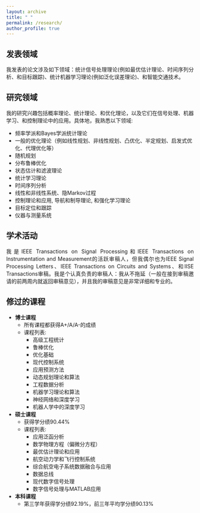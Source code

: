 ```yaml
---
layout: archive
title: " " 
permalink: /research/
author_profile: true
---
```


## 发表领域
<html><body>
<p align="justify">
 我发表的论文涉及如下领域：统计信号处理理论(例如最优估计理论、时间序列分析、和目标跟踪)、统计机器学习理论(例如泛化误差理论)、和智能交通技术。
</p>
</body></html>

## 研究领域
<html><body>
<p align="justify">
 我的研究兴趣包括概率理论、统计理论、和优化理论，以及它们在信号处理、机器学习、和控制理论中的应用。具体地，我熟悉以下领域:
</p>
</body></html>

* 频率学派和Bayes学派统计理论
* 一般的优化理论（例如线性规划、非线性规划、凸优化、半定规划、启发式优化、代理优化等）
* 随机规划
* 分布鲁棒优化
* 状态估计和滤波理论
* 统计学习理论
* 时间序列分析
* 线性和非线性系统、隐Markov过程
* 控制理论和应用, 导航和制导理论, 和强化学习理论
* 目标定位和跟踪
* 仪器与测量系统

## 学术活动
<html><body>
<p align="justify">
我是IEEE Transactions on Signal Processing和IEEE Transactions on Instrumentation and Measurement的活跃审稿人，但我偶尔也为IEEE Signal Processing Letters、IEEE Transactions on Circuits and Systems、和IISE Transactions审稿。我是个认真负责的审稿人：我从不拖延（一般在接到审稿邀请的前两周内就返回审稿意见），并且我的审稿意见是非常详细和专业的。
</p>
</body></html>

## 修过的课程
+ __博士课程__
  * 所有课程都获得A+/A/A-的成绩
  * 课程列表:
    - 高级工程统计
    - 鲁棒优化
    - 优化基础
    - 现代控制系统
    - 应用预测方法
    - 动态规划理论和算法
    - 工程数据分析
    - 机器学习理论和算法
    - 神经网络和深度学习
    - 机器人学中的深度学习
+ __硕士课程__
  * 获得学分绩90.44%
  * 课程列表:
    - 应用泛函分析
    - 数学物理方程（偏微分方程）
    - 最优估计理论和应用
    - 航空动力学和飞行控制系统
    - 综合航空电子系统数据融合与应用
    - 数据总线
    - 现代数字信号处理
    - 数字信号处理与MATLAB应用
+ __本科课程__
  * 第三学年获得学分绩92.19%，前三年平均学分绩90.13%


